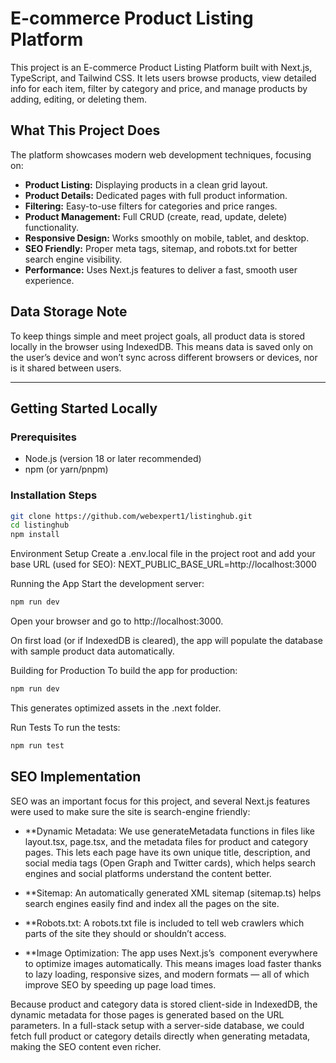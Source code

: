 # E-commerce Product Listing Platform

This project is an E-commerce Product Listing Platform built with Next.js, TypeScript, and Tailwind CSS. It lets users browse products, view detailed info for each item, filter by category and price, and manage products by adding, editing, or deleting them.

## What This Project Does

The platform showcases modern web development techniques, focusing on:

- **Product Listing:** Displaying products in a clean grid layout.
- **Product Details:** Dedicated pages with full product information.
- **Filtering:** Easy-to-use filters for categories and price ranges.
- **Product Management:** Full CRUD (create, read, update, delete) functionality.
- **Responsive Design:** Works smoothly on mobile, tablet, and desktop.
- **SEO Friendly:** Proper meta tags, sitemap, and robots.txt for better search engine visibility.
- **Performance:** Uses Next.js features to deliver a fast, smooth user experience.

## Data Storage Note

To keep things simple and meet project goals, all product data is stored locally in the browser using IndexedDB. This means data is saved only on the user’s device and won’t sync across different browsers or devices, nor is it shared between users.

---

## Getting Started Locally

### Prerequisites

- Node.js (version 18 or later recommended)
- npm (or yarn/pnpm)

### Installation Steps

```bash
git clone https://github.com/webexpert1/listinghub.git
cd listinghub
npm install
```

Environment Setup
Create a .env.local file in the project root and add your base URL (used for SEO):
NEXT_PUBLIC_BASE_URL=http://localhost:3000

Running the App
Start the development server:
```bash
npm run dev
```

Open your browser and go to http://localhost:3000.

On first load (or if IndexedDB is cleared), the app will populate the database with sample product data automatically.

Building for Production
To build the app for production:
```bash
npm run dev
```

This generates optimized assets in the .next folder.

Run Tests
To run the tests:
```bash
npm run test
```

## SEO Implementation
SEO was an important focus for this project, and several Next.js features were used to make sure the site is search-engine friendly:

- **Dynamic Metadata: We use generateMetadata functions in files like layout.tsx, page.tsx, and the metadata files for product and category pages. This lets each page have its own unique title, description, and social media tags (Open Graph and Twitter cards), which helps search engines and social platforms understand the content better.

- **Sitemap: An automatically generated XML sitemap (sitemap.ts) helps search engines easily find and index all the pages on the site.

- **Robots.txt: A robots.txt file is included to tell web crawlers which parts of the site they should or shouldn’t access.

- **Image Optimization: The app uses Next.js’s <Image /> component everywhere to optimize images automatically. This means images load faster thanks to lazy loading, responsive sizes, and modern formats — all of which improve SEO by speeding up page load times.

Because product and category data is stored client-side in IndexedDB, the dynamic metadata for those pages is generated based on the URL parameters. In a full-stack setup with a server-side database, we could fetch full product or category details directly when generating metadata, making the SEO content even richer.